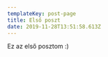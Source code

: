 ```yaml
---
templateKey: post-page
title: Első poszt
date: 2019-11-28T13:51:58.613Z
---
```

Ez az első posztom :)
